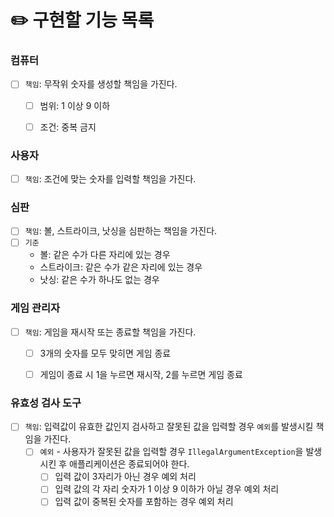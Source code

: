 # ✏️️ 구현할 기능 목록

### 컴퓨터
- [ ] `책임`: 무작위 숫자를 생성할 책임을 가진다.
    + [ ] 범위: 1 이상 9 이하
    + [ ] 조건: 중복 금지


### 사용자
- [ ] `책임`: 조건에 맞는 숫자를 입력할 책임을 가진다.


### 심판
- [ ] `책임`: 볼, 스트라이크, 낫싱을 심판하는 책임을 가진다.
- [ ] `기준`
    + 볼: 같은 수가 다른 자리에 있는 경우
    + 스트라이크: 같은 수가 같은 자리에 있는 경우
    + 낫싱: 같은 수가 하나도 없는 경우


### 게임 관리자
- [ ] `책임`: 게임을 재시작 또는 종료할 책임을 가진다.
    + [ ] 3개의 숫자를 모두 맞히면 게임 종료
    + [ ] 게임이 종료 시 1을 누르면 재시작, 2를 누르면 게임 종료


### 유효성 검사 도구
-[ ] `책임`: 입력값이 유효한 값인지 검사하고 잘못된 값을 입력할 경우 `예외`를 발생시킬 책임을 가진다.
    + [ ] `예외` - 사용자가 잘못된 값을 입력할 경우 `IllegalArgumentException`을 발생시킨 후 애플리케이션은 종료되어야 한다.
      + [ ] 입력 값이 3자리가 아닌 경우 예외 처리
      + [ ] 입력 값의 각 자리 숫자가 1 이상 9 이하가 아닐 경우 예외 처리
      + [ ] 입력 값이 중복된 숫자를 포함하는 경우 예외 처리
